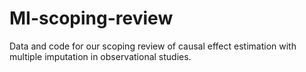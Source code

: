 # MI-scoping-review
Data and code for our scoping review of causal effect estimation with multiple imputation in observational studies.


